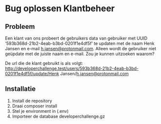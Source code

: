 # Bug oplossen Klantbeheer

## Probleem
Een klant van ons probeert de gebruikers data van gebruiker met UUID ‘593b368d-21b2-4eab-b3bd-0201f1e4df5f’ te updaten met de naam Henk Jansen en e-mail h.jansen@protonmail.com. Alleen wordt de gebruiker niet geüpdate met de juiste naam en e-mail. Zou je kunnen uitzoeken waarom?

De url die de klant gebruikt is als volgt:
http://developerchallenge.test/users/593b368d-21b2-4eab-b3bd-0201f1e4df5f/update/Henk Jansen/h.jansen@protonmail.com


## Installatie
1. Install de repository
2. Draai composer install
3. Stel je environment in (.env)
4. Importeer de database developerchallenge.gz
